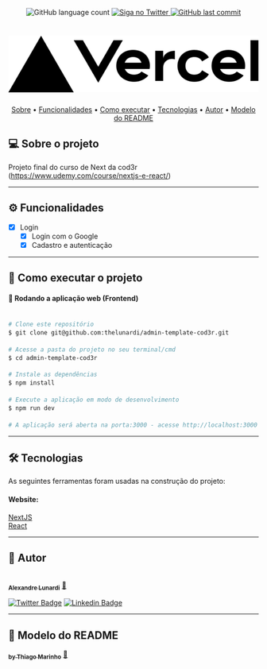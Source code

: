 <p align="center">
  <img alt="GitHub language count" src="https://img.shields.io/github/languages/count/thelunardi/admin-template-cod3r?color=%2304D361">

  <a href="https://www.twitter.com/thelunardi/">
    <img alt="Siga no Twitter" src="https://img.shields.io/twitter/url?url=https%3A%2F%2Fgithub.com%2Fthelunardi%2Fadmin-template-cod3r">
  </a>

  <a href="https://github.com/thelunardi/admin-template-cod3r/commits/main">
    <img alt="GitHub last commit" src="https://img.shields.io/github/last-commit/thelunardi/admin-template-cod3r">
  </a>
</p>
<h1 align="center">
    <img alt="Template Admin by Cod3r" title="#Alurakut" src="public/vercel.svg" />
</h1>

<p align="center">
 <a href="#-sobre-o-projeto">Sobre</a> •
 <a href="#-funcionalidades">Funcionalidades</a> •
 <a href="#-como-executar-o-projeto">Como executar</a> • 
 <a href="#-tecnologias">Tecnologias</a> • 
 <a href="#-autor">Autor</a> •
 <a href="#-modelo-do-readme">Modelo do README</a>
</p>


## 💻 Sobre o projeto

Projeto final do curso de Next da cod3r (https://www.udemy.com/course/nextjs-e-react/)

---

## ⚙ Funcionalidades

- [x] Login
    - [x] Login com o Google
    - [x] Cadastro e autenticação

---
## 🚀 Como executar o projeto

#### 🧭 Rodando a aplicação web (Frontend)

```bash

# Clone este repositório
$ git clone git@github.com:thelunardi/admin-template-cod3r.git

# Acesse a pasta do projeto no seu terminal/cmd
$ cd admin-template-cod3r

# Instale as dependências
$ npm install

# Execute a aplicação em modo de desenvolvimento
$ npm run dev

# A aplicação será aberta na porta:3000 - acesse http://localhost:3000

```

---

## 🛠 Tecnologias

As seguintes ferramentas foram usadas na construção do projeto:

#### **Website**:
[NextJS](https://nextjs.org/)
<br>
[React](https://reactjs.org/)

---

## 🦸 Autor

<a href="https://thelunardi.dev/">
 <img style="border-radius: 50%;" src="https://github.com/thelunardi.png" width="100px;" alt=""/>
 <br />
 <sub><b>Alexandre Lunardi</b></sub></a> <a href="https://thelunardi.dev" title="thelunardi">🚀</a>
 <br />

[![Twitter Badge](https://img.shields.io/badge/-@thelunardi-1ca0f1?style=flat-square&labelColor=1ca0f1&logo=twitter&logoColor=white&link=https://twitter.com/thelunardi)](https://twitter.com/thelunardi) [![Linkedin Badge](https://img.shields.io/badge/-Alexandre-blue?style=flat-square&logo=Linkedin&logoColor=white&link=https://www.linkedin.com/in/thelunardi/)](https://www.linkedin.com/in/thelunardi/)

---

## 🦸 Modelo do README

<a href="https://blog.rocketseat.com.br/author/thiago/">
 <sub><b>by Thiago Marinho</b></sub></a> <a href="https://blog.rocketseat.com.br/author/thiago/" title="Rocketseat">🚀</a>
 <br />
